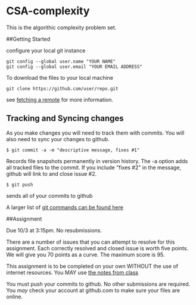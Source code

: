 CSA-complexity
==============

This is the algorithic complexity problem set.

##Getting Started

configure your local git instance
```
git config --global user.name "YOUR NAME"
git config --global user.email "YOUR EMAIL ADDRESS"
```

To download the files to your local machine 
```
git clone https://github.com/user/repo.git
```
see [fetching a remote](https://help.github.com/articles/fetching-a-remote) for more information.

## Tracking and Syncing changes

As you make changes you will need to track them with commits.  You will also need to sync your changes to github.

```
$ git commit -a -m "descriptive message, fixes #1"
```

Records file snapshots permanently in version history. The -a option adds all tracked files to the commit.  If you include "fixes #2" in the message, github will link to and close issue #2.

```
$ git push
``` 
sends all of your commits to github

A larger list of [git commands can be found here](https://training.github.com/kit/downloads/github-git-cheat-sheet.pdf)

##Assignment

Due 10/3 at 3:15pm.  No resubmissions.

There are a number of issues that you can attempt to resolve for this assignment.  Each correctly resolved and closed issue is worth five points.  We will give you 70 points as a curve.  The maximum score is 95.

This assignment is to be completed on your own WITHOUT the use of internet resources.  You MAY use [the notes from class](http://daltonschool.github.io/CS3A/complexity/)

You must push your commits to github.  No other submissions are required.  You *may* check your account at github.com to make sure your files are online.
